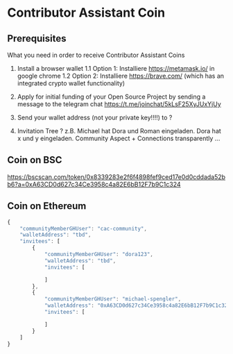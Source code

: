# Contributor Assistant Coin

## Prerequisites
What you need in order to receive Contributor Assistant Coins

1. Install a browser wallet 
1.1 Option 1: Installiere https://metamask.io/ in google chrome
1.2 Option 2: Installiere https://brave.com/ (which has an integrated crypto wallet functionality)

2. Apply for initial funding of your Open Source Project by sending a message to the telegram chat https://t.me/joinchat/5kLsF25XyJUxYjUy

3. Send your wallet address (not your private key!!!!) to ?

4. Invitation Tree ?
z.B. Michael hat Dora und Roman eingeladen. Dora hat x und y eingeladen.
Community Aspect + Connections transparently ... 




## Coin on BSC
https://bscscan.com/token/0x8339283e2f6f4898fef9ced17e0d0cddada52bb6?a=0xA63CD0d627c34Ce3958c4a82E6bB12F7b9C1c324


## Coin on Ethereum

```js 
{
    "communityMemberGHUser": "cac-community",
    "walletAddress": "tbd",
    "invitees": [
        {
            "communityMemberGHUser": "dora123",
            "walletAddress": "tbd",
            "invitees": [

            ]
        },
        {
            "communityMemberGHUser": "michael-spengler",
            "walletAddress": "0xA63CD0d627c34Ce3958c4a82E6bB12F7b9C1c324",
            "invitees": [

            ]
        }
    ]
}
```
